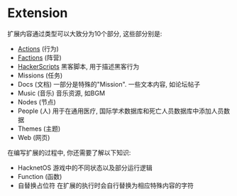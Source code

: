 # Extension

扩展内容通过类型可以大致分为10个部分, 这些部分别是:  
- [Actions](./Actions.md) (行为) 
- [Factions](./Faction.md) (阵营)
- [HackerScripts](./HackerScripts.md) 黑客脚本, 用于描述黑客行为 
- Missions (任务)
- Docs (文档) 一部分是特殊的"Mission". 一些文本内容, 如论坛帖子
- Music (音乐) 音乐资源, 如BGM
- Nodes (节点)  
- People (人) 用于在通用医疗, 国际学术数据库和死亡人员数据库中添加人员数据
- Themes (主题) 
- Web (网页)   

在编写扩展的过程中, 你还需要了解以下知识:
- HacknetOS 游戏中的不同状态以及部分运行逻辑
- Function (函数) 
- 自替换占位符 在扩展的执行时会自行替换为相应特殊内容的字符
